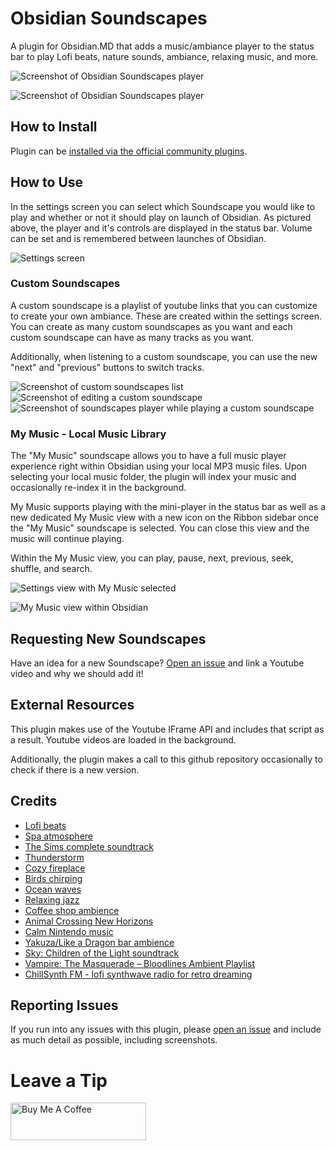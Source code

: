 # Obsidian Soundscapes

A plugin for Obsidian.MD that adds a music/ambiance player to the status bar to play Lofi beats, nature sounds, ambiance, relaxing music, and more.

![Screenshot of Obsidian Soundscapes player](screenshot1.png)

![Screenshot of Obsidian Soundscapes player](screenshot2.png)

## How to Install

Plugin can be [installed via the official community plugins](https://obsidian.md/plugins?id=soundscapes).

## How to Use

In the settings screen you can select which Soundscape you would like to play and whether or not it should play on launch of Obsidian. As pictured above, the player and it's controls are displayed in the status bar. Volume can be set and is remembered between launches of Obsidian.

![Settings screen](settings.png)

### Custom Soundscapes

A custom soundscape is a playlist of youtube links that you can customize to create your own ambiance. These are created within the settings screen. You can create as many custom soundscapes as you want and each custom soundscape can have as many tracks as you want.

Additionally, when listening to a custom soundscape, you can use the new "next" and "previous" buttons to switch tracks.

![Screenshot of custom soundscapes list](screenshot3.png)
![Screenshot of editing a custom soundscape](screenshot4.png)
![Screenshot of soundscapes player while playing a custom soundscape](screenshot5.png)

### My Music - Local Music Library

The "My Music" soundscape allows you to have a full music player experience right within Obsidian using your local MP3 music files. Upon selecting your local music folder, the plugin will index your music and occasionally re-index it in the background.

My Music supports playing with the mini-player in the status bar as well as a new dedicated My Music view with a new icon on the Ribbon sidebar once the "My Music" soundscape is selected. You can close this view and the music will continue playing.

Within the My Music view, you can play, pause, next, previous, seek, shuffle, and search.

![Settings view with My Music selected](screenshot6.png)

![My Music view within Obsidian](screenshot7.png)

## Requesting New Soundscapes

Have an idea for a new Soundscape? [Open an issue](https://github.com/andrewmcgivery/obsidian-soundscapes/issues/new) and link a Youtube video and why we should add it!

## External Resources

This plugin makes use of the Youtube IFrame API and includes that script as a result. Youtube videos are loaded in the background.

Additionally, the plugin makes a call to this github repository occasionally to check if there is a new version.

## Credits

-   [Lofi beats](https://www.youtube.com/watch?v=jfKfPfyJRdk)
-   [Spa atmosphere](https://www.youtube.com/watch?v=luxiL4SQVVE)
-   [The Sims complete soundtrack](https://www.youtube.com/watch?v=wKnkQdsITUE)
-   [Thunderstorm](https://www.youtube.com/watch?v=nDq6TstdEi8)
-   [Cozy fireplace](https://www.youtube.com/watch?v=rCYzRXLWcIg)
-   [Birds chirping](https://www.youtube.com/watch?v=mFjU4JuJgnM)
-   [Ocean waves](https://www.youtube.com/watch?v=bn9F19Hi1Lk)
-   [Relaxing jazz](https://www.youtube.com/watch?v=tNvh2w8lTes)
-   [Coffee shop ambience](https://www.youtube.com/watch?v=uiMXGIG_DQo)
-   [Animal Crossing New Horizons](https://www.youtube.com/watch?v=zru-TLye9jo)
-   [Calm Nintendo music](https://www.youtube.com/watch?v=sA0qrPOMy2Y)
-   [Yakuza/Like a Dragon bar ambience](https://www.youtube.com/watch?v=Q0GtyZbHJDM)
-   [Sky: Children of the Light soundtrack](https://www.youtube.com/watch?v=87etrUp83Yc)
-   [Vampire: The Masquerade – Bloodlines Ambient Playlist](https://www.youtube.com/watch?v=pCZxb43L_Ag)
-   [ChillSynth FM - lofi synthwave radio for retro dreaming](https://www.youtube.com/watch?v=UedTcufyrHc)

## Reporting Issues

If you run into any issues with this plugin, please [open an issue](https://github.com/andrewmcgivery/obsidian-soundscapes/issues/new) and include as much detail as possible, including screenshots.

# Leave a Tip

<a href="https://www.buymeacoffee.com/andrewmcgivery" target="_blank"><img src="https://cdn.buymeacoffee.com/buttons/v2/default-yellow.png" alt="Buy Me A Coffee" style="height: 60px !important;width: 217px !important;" ></a>
